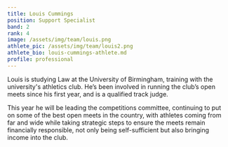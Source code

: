 ```yaml
---
title: Louis Cummings
position: Support Specialist
band: 2
rank: 4
image: /assets/img/team/louis.png
athlete_pic: /assets/img/team/louis2.png
athlete_bio: louis-cummings-athlete.md
profile: professional
---
```


Louis is studying Law at the University of Birmingham, training with the university's athletics club. He’s been involved in running the club’s open meets since his first year, and is a qualified track judge.

This year he will be leading the competitions committee, continuing to put on some of the best open meets in the country, with athletes coming from far and wide while taking strategic steps to ensure the meets remain financially responsible, not only being self-sufficient but also bringing income into the club.

